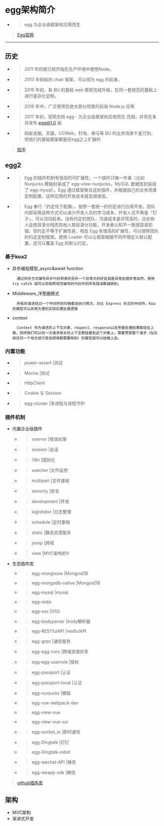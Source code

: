 # egg架构简介

* > egg 为企业级框架和应用而生
> [Egg官网](http://eggjs.org/)

****

## 历史

* > 2011 年的就已经开始在生产环境中使用Node。
* > 2013 年蚂蚁的 chair 框架，可以视为 egg 的前身。
* > 2016 年初，各 BU 的基础 web 框架完成升级，在同一套规范的基础上进行差异化定制。
* > 2016 年中，广泛使用在绝大部分阿里的前端 Node.js 应用
* > 2017 年初，官网文档 egg - 为企业级框架和应用而生 亮相，并将在本月发布 egg@1.0 版.
* > 蚂蚁金服，天猫，UCWeb，村淘，神马等 BU 的业务场景千差万别，但他们的基础框架都是在egg之上扩展的
> [知乎](https://www.zhihu.com/question/50526101/answer/126036051)

## egg2

* > Egg 的插件机制有很高的可扩展性，一个插件只做一件事（比如 Nunjucks 模板封装成了 egg-view-nunjucks、MySQL 数据库封装成了 egg-mysql）。Egg 通过框架聚合这些插件，并根据自己的业务场景定制配置，这样应用的开发成本就变得很低。

* > Egg 奉行『约定优于配置』，按照一套统一的约定进行应用开发，团队内部采用这种方式可以减少开发人员的学习成本，开发人员不再是『钉子』，可以流动起来。没有约定的团队，沟通成本是非常高的，比如有人会按目录分栈而其他人按目录分功能，开发者认知不一致很容易犯错。但约定不等于扩展性差，相反 Egg 有很高的扩展性，可以按照团队的约定定制框架。使用 Loader 可以让框架根据不同环境定义默认配置，还可以覆盖 Egg 的默认约定。

### 基于koa2

* 异步编程模型_async&await function

        通过同步方式编写异步代码带来的另外一个非常大的好处就是异常处理非常自然，使用 try catch 就可以将按照规范编写的代码中的所有错误都捕获到。
* Middleware_洋葱圈模式

        所有的请求经过一个中间件的时候都会执行两次，对比 Express 形式的中间件，Koa 的模型可以非常方便的实现后置处理逻辑
* context

        Context 作为请求的上下文对象，request、response以及参数处理结果都挂在上面。同样我们可以将一次请求相关的上下文都挂载到这个对象上。需要贯穿整个请求（在后续任何一个地方进行其他调用都需要用到）的属性就可以挂载上去。

### 内置功能

* > power-assert            |测试
* > Mocha                   |测试
* > HttpClient
* > Cookie 与 Session
* > egg-cluster             |多进程与进程守护

### 插件机制

* 内置企业级插件
  * > onerror               |错误处理
  * > session               |会话
  * > i18n                  |国际化
  * > watcher               |文件监控
  * > multipart             |文件接收
  * > security              |安全
  * > development           |开发
  * > logrotator            |日志整理
  * > schedule              |定时事物
  * > static                |静态资源服务
  * > jsonp                 |跨域
  * > view                  |MVC架构的V

* 生态插件库
  * > egg-mongoose          |MongooDB
  * > egg-mongodb-native    |MongooDB
  * > egg-mysql             |mysql
  * > egg-redis
  * > egg-oss               |OSS

  * > egg-bodyparser        |body解析器

  * > egg-RESTfulAPI        |restfulAPI

  * > egg-grpc              |通信服务
  * > egg-egg-cors          |跨域资源共享

  * > egg-egg-userrole      |授权
  * > egg-passport          |认证
  * > egg-passport-local    |认证

  * > egg-nunjucks          |模板
  * > egg-vue-webpack-dev
  * > egg-view-vue
  * > egg-view-vue-ssr

  * > egg-socket_io         |即时通信
  * > egg-Dingtalk          |钉钉
  * > egg-Dingtalk-robot
  * > egg-wechat-API        |微信
  * > egg-weapp-sdk         |微信

>[github插件库](https://github.com/search?q=topic%3Aegg-plugin&type=Repositories)

## 架构

* MVC架构
* 渐进式开发